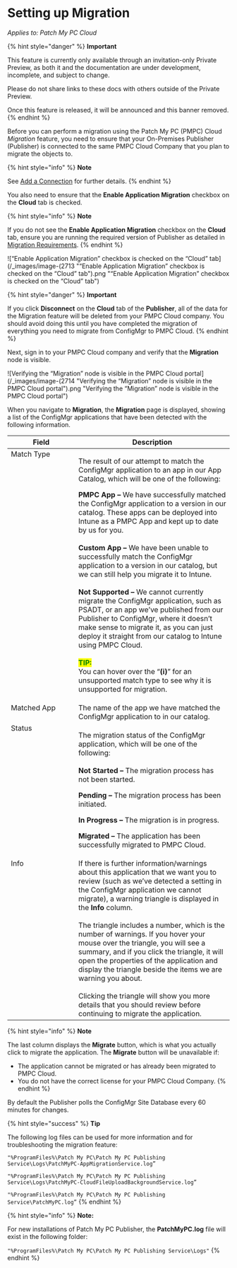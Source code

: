 # Setting up Migration

_Applies to: Patch My PC Cloud_

{% hint style="danger" %}
**Important**

This feature is currently only available through an invitation-only Private Preview, as both it and the documentation are under development, incomplete, and subject to change.

Please do not share links to these docs with others outside of the Private Preview.

Once this feature is released, it will be announced and this banner removed.
{% endhint %}

Before you can perform a migration using the Patch My PC (PMPC) Cloud _Migration_ feature, you need to ensure that your On-Premises Publisher (Publisher) is connected to the same PMPC Cloud Company that you plan to migrate the objects to.

{% hint style="info" %}
**Note**

See [Add a Connection](../cloud-administration/manage-cloud-connections/add-a-connection.md) for further details.
{% endhint %}

You also need to ensure that the **Enable Application Migration** checkbox on the **Cloud** tab is checked.

{% hint style="info" %}
**Note**

If you do not see the **Enable Application Migration** checkbox on the **Cloud** tab, ensure you are running the required version of Publisher as detailed in [Migration Requirements](migration-requirements.md).
{% endhint %}

![“Enable Application Migration” checkbox is checked on the “Cloud” tab](/_images/image-(2713 "“Enable Application Migration” checkbox is checked on the “Cloud” tab").png "“Enable Application Migration” checkbox is checked on the “Cloud” tab")

{% hint style="danger" %}
**Important**

If you click **Disconnect** on the **Cloud** tab of the **Publisher**, all of the data for the Migration feature will be deleted from your PMPC Cloud company. You should avoid doing this until you have completed the migration of everything you need to migrate from ConfigMgr to PMPC Cloud.
{% endhint %}

Next, sign in to your PMPC Cloud company and verify that the **Migration** node is visible.

![Verifying the “Migration” node is visible in the PMPC Cloud portal](/_images/image-(2714 "Verifying the “Migration” node is visible in the PMPC Cloud portal").png "Verifying the “Migration” node is visible in the PMPC Cloud portal")

When you navigate to **Migration**, the **Migration** page is displayed, showing a list of the ConfigMgr applications that have been detected with the following information.

<table><thead><tr><th width="137" valign="top">Field</th><th>Description</th></tr></thead><tbody><tr><td valign="top">Match Type</td><td><p>The result of our attempt to match the ConfigMgr application to an app in our App Catalog, which will be one of the following:</p><p></p><p><strong>PMPC App –</strong> We have successfully matched the ConfigMgr application to a version in our catalog. These apps can be deployed into Intune as a PMPC App and kept up to date by us for you.<br><br><strong>Custom App –</strong> We have been unable to successfully match the ConfigMgr application to a version in our catalog, but we can still help you migrate it to Intune.<br><br><strong>Not Supported –</strong> We cannot currently migrate the ConfigMgr application, such as PSADT, or an app we’ve published from our Publisher to ConfigMgr, where it doesn’t make sense to migrate it, as you can just deploy it straight from our catalog to Intune using PMPC Cloud.<br><br><mark style="color:green;"><strong>TIP:</strong></mark><br>You can hover over the “<strong>(i)</strong>” for an unsupported match type to see why it is unsupported for migration.</p></td></tr><tr><td valign="top">Matched App</td><td>The name of the app we have matched the ConfigMgr application to in our catalog.</td></tr><tr><td valign="top">Status</td><td><p>The migration status of the ConfigMgr application, which will be one of the following:<br><br><strong>Not Started –</strong> The migration process has not been started.</p><p><strong>Pending –</strong> The migration process has been initiated.</p><p><strong>In Progress –</strong> The migration is in progress.</p><p><strong>Migrated –</strong> The application has been successfully migrated to PMPC Cloud.</p></td></tr><tr><td valign="top">Info</td><td>If there is further information/warnings about this application that we want you to review (such as we’ve detected a setting in the ConfigMgr application we cannot migrate), a warning triangle is displayed in the <strong>Info</strong> column.<br><br>The triangle includes a number, which is the number of warnings. If you hover your mouse over the triangle, you will see a summary, and if you click the triangle, it will open the properties of the application and display the triangle beside the items we are warning you about.<br><br>Clicking the triangle will show you more details that you should review before continuing to migrate the application.</td></tr></tbody></table>

{% hint style="info" %}
**Note**

The last column displays the **Migrate** button, which is what you actually click to migrate the application. The **Migrate** button will be unavailable if:

* The application cannot be migrated or has already been migrated to PMPC Cloud.
* You do not have the correct license for your PMPC Cloud Company.
{% endhint %}

By default the Publisher polls the ConfigMgr Site Database every 60 minutes for changes.

{% hint style="success" %}
**Tip**

The following log files can be used for more information and for troubleshooting the migration feature:

`"%ProgramFiles%\Patch My PC\Patch My PC Publishing Service\Logs\PatchMyPC-AppMigrationService.log”`&#x20;

`"%ProgramFiles%\Patch My PC\Patch My PC Publishing Service\Logs\PatchMyPC-CloudFileUploadBackgroundService.log”`

`"%ProgramFiles%\Patch My PC\Patch My PC Publishing Service\PatchMyPC.log”`
{% endhint %}

{% hint style="info" %}
**Note:**

For new installations of Patch My PC Publisher, the **PatchMyPC.log** file will exist in the following folder:

`"%ProgramFiles%\Patch My PC\Patch My PC Publishing Service\Logs"`
{% endhint %}
